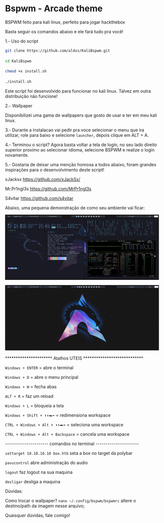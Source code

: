 # Bspwm - Arcade theme

BSPWM feito para kali linux, perfeito para jogar hackthebox

Basta seguir os comandos abaixo e ele fará tudo pra você!

1.- Uso do script

```bash
git clone https://github.com/al4xs/KaliBspwm.git

cd KaliBspwm

chmod +x install.sh

./install.sh
```

Este script foi desenvolvido para funcionar no kali linux.
Talvez em outra distribuição não funcione!

2.- Wallpaper

Disponibilizei uma gama de wallpapers que gosto de usar e ter em meu kali linux.

3.- Durante a instalacao vai pedir pra voce selecionar o menu que ira utilizar, role para baixo e selecione `launcher`, depois clique em ALT + A.

4.- Terminou o script? Agora basta voltar a tela de login, no seu lado direito superior proximo ao selecionar idioma, selecione BSPWM e realize o login novamente.

5.- Gostaria de deixar uma menção honrosa a todos abaixo, foram grandes inspirações para o desenvolvimento deste script! 

xJacksx https://github.com/xJackSx/

Mr.Pr1ngl3s https://github.com/MrPr1ngl3s

S4vitar https://github.com/s4vitar


Abaixo, uma pequena demonstração de como seu ambiente vai ficar:

![Picture 1](preview/demo1.png)

![Picture 2](preview/demo2.png)


********************** Atalhos UTEIS ****************************

`Windows + ENTER` = abre o terminal

`Windows + D` = abre o menu principal

`Windows + W` = fecha abas

`ALT + R` = faz um reload

`Windows + L` = bloqueia a tela

`Windows + Shift + ⬆⬇⮕⬅` = redimensiona workspace

`CTRL + Windows + Alt + ⬆⬇⮕⬅` = seleciona uma workspace

`CTRL + Windows + Alt + Backspace` = cancela uma workspace


---------------------- comandos no terminal ----------------------



`settarget 10.10.10.10 box.htb`  seta a box no target da polybar

`pavucontrol` abre administração do audio

`logout` faz logout na sua maquina

`desligar` desliga a maquina




Dúvidas:

Como trocar o wallpaper?
`nano ~/.config/bspwm/bspwmrc` altere o destino/path da imagem nesse arquivo;


Quaisquer dúvidas, fale comigo!
